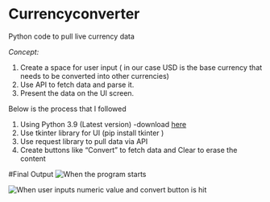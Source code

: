 # Currencyconverter
Python code to pull live currency data 

*Concept:* 
1.	Create a space for user input ( in our case USD is the base currency that needs to be converted into other currencies)
2.	Use API to fetch data and parse it.
3.	Present the data on the UI screen. 

Below is the process that I followed 
1.	Using Python 3.9 (Latest version) -download [here](https://www.python.org/downloads/windows/)
2.	Use  tkinter library for UI (pip install tkinter )
3.	Use request library to pull data via API
4. Create buttons like “Convert” to fetch data and Clear to erase the content

#Final Output 
![When the program starts](https://dev-to-uploads.s3.amazonaws.com/uploads/articles/nwaow9b3zy2uyhpqan8x.GIF)

![When user inputs numeric value and convert button is hit](https://dev-to-uploads.s3.amazonaws.com/uploads/articles/v05h03x96w5cx4ib2t6b.GIF)


